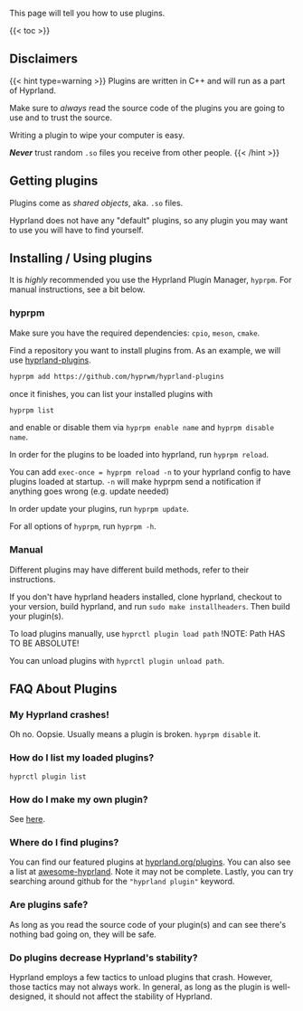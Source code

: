 This page will tell you how to use plugins.

{{< toc >}}

## Disclaimers

{{< hint type=warning >}}
Plugins are written in C++ and will run as a part of Hyprland.

Make sure to _always_ read the source code of the plugins you are going to use
and to trust the source.

Writing a plugin to wipe your computer is easy.

***Never*** trust random `.so` files you receive from other people.
{{< /hint >}}

## Getting plugins

Plugins come as _shared objects_, aka. `.so` files.

Hyprland does not have any "default" plugins, so any plugin you may want
to use you will have to find yourself.

## Installing / Using plugins

It is _highly_ recommended you use the Hyprland Plugin Manager, `hyprpm`. For manual instructions, see a bit below.

### hyprpm

Make sure you have the required dependencies: `cpio`, `meson`, `cmake`.

Find a repository you want to install plugins from. As an example, we will use [hyprland-plugins](https://github.com/hyprwm/hyprland-plugins).

```sh
hyprpm add https://github.com/hyprwm/hyprland-plugins
```

once it finishes, you can list your installed plugins with
```sh
hyprpm list
```

and enable or disable them via `hyprpm enable name` and `hyprpm disable name`.

In order for the plugins to be loaded into hyprland, run `hyprpm reload`.

You can add `exec-once = hyprpm reload -n` to your hyprland config to have plugins loaded at startup.
`-n` will make hyprpm send a notification if anything goes wrong (e.g. update needed)

In order update your plugins, run `hyprpm update`.

For all options of `hyprpm`, run `hyprpm -h`.

### Manual

Different plugins may have different build methods, refer to their instructions.

If you don't have hyprland headers installed, clone hyprland, checkout to your version,
build hyprland, and run `sudo make installheaders`. Then build your plugin(s).

To load plugins manually, use `hyprctl plugin load path` !NOTE: Path HAS TO BE ABSOLUTE!

You can unload plugins with `hyprctl plugin unload path`.

## FAQ About Plugins

### My Hyprland crashes!
Oh no. Oopsie. Usually means a plugin is broken. `hyprpm disable` it.

### How do I list my loaded plugins?
`hyprctl plugin list`

### How do I make my own plugin?
See [here](../Development/Getting-Started).

### Where do I find plugins?

You can find our featured plugins at [hyprland.org/plugins](https://hyprland.org/plugins/).
You can also see a list at [awesome-hyprland](https://github.com/hyprland-community/awesome-hyprland#plugins). Note it may not be complete.
Lastly, you can try searching around github for the `"hyprland plugin"` keyword.

### Are plugins safe?
As long as you read the source code of your plugin(s) and can see there's nothing bad going on,
they will be safe.

### Do plugins decrease Hyprland's stability?
Hyprland employs a few tactics to unload plugins that crash. However, those tactics may not
always work. In general, as long as the plugin is well-designed, it should not affect the
stability of Hyprland.
